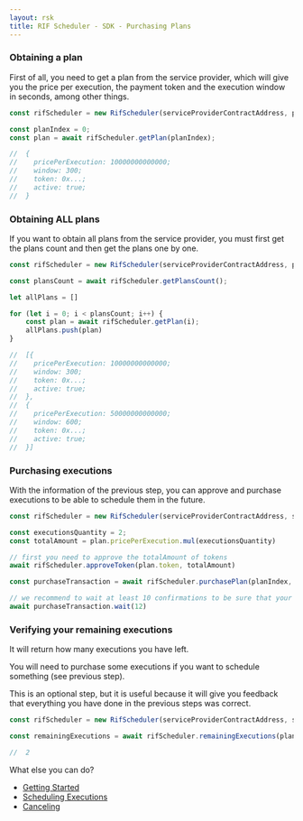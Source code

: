 ```yaml
---
layout: rsk
title: RIF Scheduler - SDK - Purchasing Plans
---
```


### Obtaining a plan

First of all, you need to get a plan from the service provider, which will give you the price per execution, the payment token and the execution window in seconds, among other things.

```javascript
const rifScheduler = new RifScheduler(serviceProviderContractAddress, provider);

const planIndex = 0;
const plan = await rifScheduler.getPlan(planIndex);

//  {
//    pricePerExecution: 10000000000000;
//    window: 300;
//    token: 0x...;
//    active: true;
//  }
```

### Obtaining ALL plans

If you want to obtain all plans from the service provider, you must first get the plans count and then get the plans one by one.

```javascript
const rifScheduler = new RifScheduler(serviceProviderContractAddress, provider);

const plansCount = await rifScheduler.getPlansCount();

let allPlans = []

for (let i = 0; i < plansCount; i++) {
    const plan = await rifScheduler.getPlan(i);
    allPlans.push(plan)
}

//  [{
//    pricePerExecution: 10000000000000;
//    window: 300;
//    token: 0x...;
//    active: true;
//  },
//  {
//    pricePerExecution: 50000000000000;
//    window: 600;
//    token: 0x...;
//    active: true;
//  }]
```

### Purchasing executions

With the information of the previous step, you can approve and purchase executions to be able to schedule them in the future.

```javascript
const rifScheduler = new RifScheduler(serviceProviderContractAddress, signer);

const executionsQuantity = 2;
const totalAmount = plan.pricePerExecution.mul(executionsQuantity)

// first you need to approve the totalAmount of tokens
await rifScheduler.approveToken(plan.token, totalAmount)

const purchaseTransaction = await rifScheduler.purchasePlan(planIndex, executionsQuantity)

// we recommend to wait at least 10 confirmations to be sure that your transaction was processed correctly.
await purchaseTransaction.wait(12)
```

### Verifying your remaining executions

It will return how many executions you have left.

You will need to purchase some executions if you want to schedule something (see previous step).

This is an optional step, but it is useful because it will give you feedback that everything you have done in the previous steps was correct.

```javascript
const rifScheduler = new RifScheduler(serviceProviderContractAddress, signer);

const remainingExecutions = await rifScheduler.remainingExecutions(planIndex)

//  2
```

What else you can do?

- [Getting Started](../index)
- [Scheduling Executions](../scheduling)
- [Canceling](../canceling)
